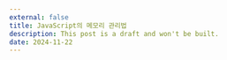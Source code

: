 ```yaml
---
external: false
title: JavaScript의 메모리 관리법
description: This post is a draft and won't be built.
date: 2024-11-22
---
```

